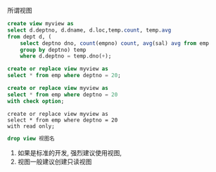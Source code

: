 所谓视图

```sql
create view myview as
select d.deptno, d.dname, d.loc,temp.count, temp.avg
from dept d, (
	select deptno dno, count(empno) count, avg(sal) avg from emp
    group by deptno) temp
    where d.deptno = temp.dno(+);
```



```sql
create or replace view myview as
select * from emp where deptno = 20;
```



```sql
create or replace view myview as
select * from emp where deptno = 20
with check option;
```



```sql\
create or replace view myview as
select * from emp where deptno = 20
with read only;
```



```sql
drop view 视图名
```

1. 如果是标准的开发, 强烈建议使用视图, 
2. 视图一般建议创建只读视图